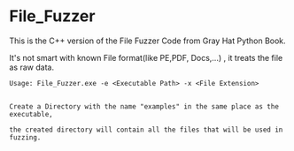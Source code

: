 # File_Fuzzer

This is the C++ version of the File Fuzzer Code from Gray Hat Python Book.

It's not smart with known File format(like PE,PDF, Docs,...) , it treats the file as raw data.

```
Usage: File_Fuzzer.exe -e <Executable Path> -x <File Extension>


Create a Directory with the name "examples" in the same place as the executable,

the created directory will contain all the files that will be used in fuzzing.
```

